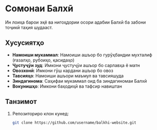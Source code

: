 # Сомонаи Балхӣ

Ин лоиҳа барои эҳё ва нигоҳдории осори адабии Балхӣ ба забони тоҷикӣ таҳия шудааст.

## Хусусиятҳо

- **Намоиши мукаммал**: Намоиши ашъор бо гурӯҳбандии мухталиф (ғазалҳо, рубоиҳо, қасидаҳо)
- **Ҷустуҷӯи зуд**: Имкони ҷустуҷӯи ашъор бо сарлавҳа ё матн
- **Овозхонӣ**: Имкони гӯш кардани ашъор бо овоз
- **Тавсияҳо**: Намоиши ашъори маъмул ва тавсияшуда
- **Зиндагинома**: Саҳифаи мукаммал оид ба зиндагиномаи Балхӣ
- **Вокунишҳо**: Имкони баҳодиҳӣ ва тафсир навиштан

## Танзимот

1. Репозиториро клон кунед:
   ```bash
   git clone https://github.com/username/balkhi-website.git
